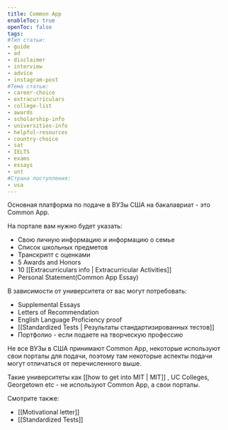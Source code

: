 ```yaml
---
title: Common App
enableToc: true
openToc: false
tags:
#Тип статьи:
- guide 
- ad
- disclaimer
- interview
- advice
- instagram-post 
#Тема статьи:
- career-choice
- extracurriculars
- college-list
- awards
- scholarship-info
- universities-info
- helpful-resources
- country-choice 
- sat
- IELTS
- exams 
- essays
- unt
#Страна поступления:
- usa
---
```

Основная платформа по подаче в ВУЗы США на бакалавриат - это Common App. 

На портале вам нужно будет указать:
- Свою личную информацию и информацию о семье
- Список школьных предметов
- Транскрипт с оценками
- 5 Awards and Honors 
- 10 [[Extracurriculars info | Extracurricular Activities]]
- Personal Statement(Common App Essay)

В зависимости от университета от вас могут потребовать:
- Supplemental Essays
- Letters of Recommendation 
- English Language Proficiency proof 
- [[Standardized Tests | Результаты стандартизированных тестов]]
- Портфолио - если подаете на творческую профессию

Не все ВУЗы в США принимают Common App, некоторые используют свои порталы для подачи, поэтому там некоторые аспекты подачи могут отличаться от перечисленного выше.

Такие университеты как [[how to get into MIT | MIT]] , UC Colleges, Georgetown etc - не используют Common App, а свои порталы.
<!-- Front links -->
Смотрите также:
- [[Motivational letter]]
- [[Standardized Tests]]











